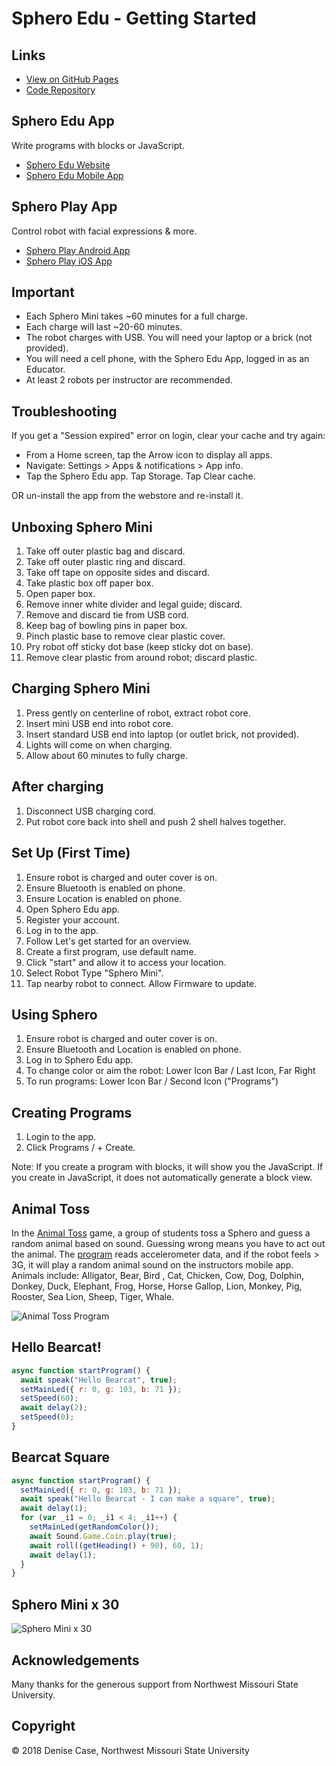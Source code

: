 # Sphero Edu - Getting Started

## Links

- [View on GitHub Pages](https://profcase.github.io/sphero-edu-getting-started/)
- [Code Repository](https://github.com/profcase/sphero-edu-getting-started)

## Sphero Edu App

Write programs with blocks or JavaScript.

- [Sphero Edu Website](https://edu.sphero.com/)
- [Sphero Edu Mobile App](https://edu.sphero.com/d)

## Sphero Play App

Control robot with facial expressions & more.

- [Sphero Play Android App](https://play.google.com/store/apps/details?id=com.sphero.spheromini&hl=en_US)
- [Sphero Play iOS App](https://itunes.apple.com/us/app/sphero-play/id1280682522?mt=8)

## Important

- Each Sphero Mini takes ~60 minutes for a full charge.
- Each charge will last ~20-60 minutes.
- The robot charges with USB. You will need your laptop or a brick (not provided).
- You will need a cell phone, with the Sphero Edu App, logged in as an Educator.
- At least 2 robots per instructor are recommended.

## Troubleshooting

If you get a "Session expired" error on login, clear your cache and try again:

- From a Home screen, tap the Arrow icon to display all apps.
- Navigate: Settings &gt; Apps & notifications &gt; App info.
- Tap the Sphero Edu app. Tap Storage. Tap Clear cache.

OR un-install the app from the webstore and re-install it.

## Unboxing Sphero Mini

1. Take off outer plastic bag and discard.
2. Take off outer plastic ring and discard.
3. Take off tape on opposite sides and discard.
4. Take plastic box off paper box.
5. Open paper box.
6. Remove inner white divider and legal guide; discard.
7. Remove and discard tie from USB cord.
8. Keep bag of bowling pins in paper box.
9. Pinch plastic base to remove clear plastic cover.
10. Pry robot off sticky dot base (keep sticky dot on base).
11. Remove clear plastic from around robot; discard plastic.

## Charging Sphero Mini

1. Press gently on centerline of robot, extract robot core.
2. Insert mini USB end into robot core.
3. Insert standard USB end into laptop (or outlet brick, not provided).
4. Lights will come on when charging.
5. Allow about 60 minutes to fully charge.

## After charging

1. Disconnect USB charging cord.
2. Put robot core back into shell and push 2 shell halves together.

## Set Up (First Time)

1. Ensure robot is charged and outer cover is on.
2. Ensure Bluetooth is enabled on phone.
3. Ensure Location is enabled on phone.
4. Open Sphero Edu app.
5. Register your account.
6. Log in to the app.
7. Follow Let's get started for an overview.
8. Create a first program, use default name.
9. Click "start" and allow it to access your location.
10. Select Robot Type "Sphero Mini".
11. Tap nearby robot to connect. Allow Firmware to update.

## Using Sphero

1. Ensure robot is charged and outer cover is on.
2. Ensure Bluetooth and Location is enabled on phone.
3. Log in to Sphero Edu app.
4. To change color or aim the robot: Lower Icon Bar / Last Icon, Far Right
5. To run programs: Lower Icon Bar / Second Icon ("Programs")

## Creating Programs

1. Login to the app.
2. Click Programs / + Create.

Note: If you create a program with blocks, it will show you the JavaScript. If you create in JavaScript, it does not automatically generate a block view. 

## Animal Toss

In the [Animal Toss](https://edu.sphero.com/remixes/370784) game, a group of students toss a Sphero and guess a random animal based on sound. Guessing wrong means you have to act out the animal. The [program](https://edu.sphero.com/remixes/370784) reads accelerometer data, and if the robot feels > 3G, it will play a random animal sound on the instructors mobile app. Animals include: Alligator, Bear, Bird , Cat, Chicken, Cow, Dog, Dolphin, Donkey, Duck, Elephant, Frog, Horse, Horse Gallop, Lion, Monkey, Pig, Rooster, Sea Lion, Sheep, Tiger, Whale.

![Animal Toss Program](https://github.com/profcase/sphero-edu-getting-started/raw/master/AnimalToss.PNG "Animal Toss Program")

## Hello Bearcat!

```JavaScript
async function startProgram() {
  await speak("Hello Bearcat", true);
  setMainLed({ r: 0, g: 103, b: 71 });
  setSpeed(60);
  await delay(2);
  setSpeed(0);
}
```

## Bearcat Square

```JavaScript
async function startProgram() {
  setMainLed({ r: 0, g: 103, b: 71 });
  await speak("Hello Bearcat - I can make a square", true);
  await delay(1);
  for (var _i1 = 0; _i1 < 4; _i1++) {
    setMainLed(getRandomColor());
    await Sound.Game.Coin.play(true);
    await roll((getHeading() + 90), 60, 1);
    await delay(1);
  }
}
```

## Sphero Mini x 30

![Sphero Mini x 30](https://github.com/profcase/sphero-edu-getting-started/raw/master/SpheroEdu30.PNG "Sphero Mini x 30")

## Acknowledgements

Many thanks for the generous support from Northwest Missouri State University.

## Copyright

© 2018 Denise Case, Northwest Missouri State University
